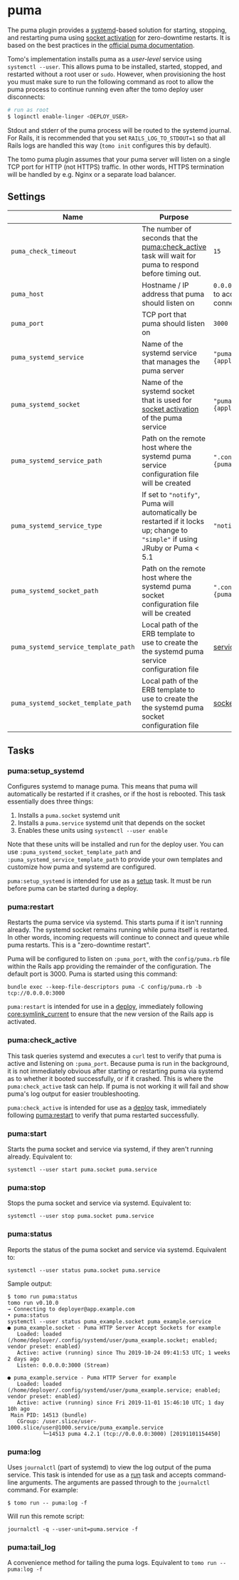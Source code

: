 # puma

The puma plugin provides a [systemd](https://en.wikipedia.org/wiki/Systemd)-based solution for starting, stopping, and restarting puma using [socket activation][socket-activation] for zero-downtime restarts. It is based on the best practices in the [official puma documentation](https://github.com/puma/puma/blob/HEAD/docs/systemd.md).

Tomo's implementation installs puma as a _user-level_ service using `systemctl --user`. This allows puma to be installed, started, stopped, and restarted without a root user or `sudo`. However, when provisioning the host you must make sure to run the following command as root to allow the puma process to continue running even after the tomo deploy user disconnects:

```sh
# run as root
$ loginctl enable-linger <DEPLOY_USER>
```

Stdout and stderr of the puma process will be routed to the systemd journal. For Rails, it is recommended that you set `RAILS_LOG_TO_STDOUT=1` so that all Rails logs are handled this way (`tomo init` configures this by default).

The tomo puma plugin assumes that your puma server will listen on a single TCP port for HTTP (not HTTPS) traffic. In other words, HTTPS termination will be handled by e.g. Nginx or a separate load balancer.

## Settings

| Name                                 | Purpose                                                                                                                      | Default                                                                                                |
| ------------------------------------ | ---------------------------------------------------------------------------------------------------------------------------- | ------------------------------------------------------------------------------------------------------ |
| `puma_check_timeout`                 | The number of seconds that the [puma:check_active](#pumacheck_active) task will wait for puma to respond before timing out.  | `15`                                                                                                   |
| `puma_host`                          | Hostname / IP address that puma should listen on                                                                             | `0.0.0.0` (set to `127.0.0.1` to accept only internal connections)                                     |
| `puma_port`                          | TCP port that puma should listen on                                                                                          | `3000`                                                                                                 |
| `puma_systemd_service`               | Name of the systemd service that manages the puma server                                                                     | `"puma_%{application}.service"`                                                                        |
| `puma_systemd_socket`                | Name of the systemd socket that is used for [socket activation][socket-activation] of the puma service                       | `"puma_%{application}.socket"`                                                                         |
| `puma_systemd_service_path`          | Path on the remote host where the systemd puma service configuration file will be created                                    | `".config/systemd/user/%{puma_systemd_service}"`                                                       |
| `puma_systemd_service_type`          | If set to `"notify"`, Puma will automatically be restarted if it locks up; change to `"simple"` if using JRuby or Puma < 5.1 | `"notify"`                                                                                             |
| `puma_systemd_socket_path`           | Path on the remote host where the systemd puma socket configuration file will be created                                     | `".config/systemd/user/%{puma_systemd_socket}"`                                                        |
| `puma_systemd_service_template_path` | Local path of the ERB template to use to create the the systemd puma service configuration file                              | [service.erb](https://github.com/mattbrictson/tomo/blob/main/lib/tomo/plugin/puma/systemd/service.erb) |
| `puma_systemd_socket_template_path`  | Local path of the ERB template to use to create the the systemd puma socket configuration file                               | [socket.erb](https://github.com/mattbrictson/tomo/blob/main/lib/tomo/plugin/puma/systemd/socket.erb)   |

## Tasks

### puma:setup_systemd

Configures systemd to manage puma. This means that puma will automatically be restarted if it crashes, or if the host is rebooted. This task essentially does three things:

1. Installs a `puma.socket` systemd unit
1. Installs a `puma.service` systemd unit that depends on the socket
1. Enables these units using `systemctl --user enable`

Note that these units will be installed and run for the deploy user. You can use `:puma_systemd_socket_template_path` and `:puma_systemd_service_template_path` to provide your own templates and customize how puma and systemd are configured.

`puma:setup_systemd` is intended for use as a [setup](../commands/setup.md) task. It must be run before puma can be started during a deploy.

### puma:restart

Restarts the puma service via systemd. This starts puma if it isn't running already. The systemd socket remains running while puma itself is restarted. In other words, incoming requests will continue to connect and queue while puma restarts. This is a "zero-downtime restart".

Puma will be configured to listen on `:puma_port`, with the `config/puma.rb` file within the Rails app providing the remainder of the configuration. The default port is 3000. Puma is started using this command:

```
bundle exec --keep-file-descriptors puma -C config/puma.rb -b tcp://0.0.0.0:3000
```

`puma:restart` is intended for use in a [deploy](../commands/deploy.md), immediately following [core:symlink_current](core.md#coresymlink_current) to ensure that the new version of the Rails app is activated.

### puma:check_active

This task queries systemd and executes a `curl` test to verify that puma is active and listening on `:puma_port`. Because puma is run in the background, it is not immediately obvious after starting or restarting puma via systemd as to whether it booted successfully, or if it crashed. This is where the `puma:check_active` task can help. If puma is not working it will fail and show puma's log output for easier troubleshooting.

`puma:check_active` is intended for use as a [deploy](../commands/deploy.md) task, immediately following [puma:restart](#pumarestart) to verify that puma restarted successfully.

### puma:start

Starts the puma socket and service via systemd, if they aren't running already. Equivalent to:

```
systemctl --user start puma.socket puma.service
```

### puma:stop

Stops the puma socket and service via systemd. Equivalent to:

```
systemctl --user stop puma.socket puma.service
```

### puma:status

Reports the status of the puma socket and service via systemd. Equivalent to:

```
systemctl --user status puma.socket puma.service
```

Sample output:

```
$ tomo run puma:status
tomo run v0.10.0
→ Connecting to deployer@app.example.com
• puma:status
systemctl --user status puma_example.socket puma_example.service
● puma_example.socket - Puma HTTP Server Accept Sockets for example
   Loaded: loaded (/home/deployer/.config/systemd/user/puma_example.socket; enabled; vendor preset: enabled)
   Active: active (running) since Thu 2019-10-24 09:41:53 UTC; 1 weeks 2 days ago
   Listen: 0.0.0.0:3000 (Stream)

● puma_example.service - Puma HTTP Server for example
   Loaded: loaded (/home/deployer/.config/systemd/user/puma_example.service; enabled; vendor preset: enabled)
   Active: active (running) since Fri 2019-11-01 15:46:10 UTC; 1 day 10h ago
 Main PID: 14513 (bundle)
   CGroup: /user.slice/user-1000.slice/user@1000.service/puma_example.service
           └─14513 puma 4.2.1 (tcp://0.0.0.0:3000) [20191101154450]
```

### puma:log

Uses `journalctl` (part of systemd) to view the log output of the puma service. This task is intended for use as a [run](../commands/run.md) task and accepts command-line arguments. The arguments are passed through to the `journalctl` command. For example:

```
$ tomo run -- puma:log -f
```

Will run this remote script:

```
journalctl -q --user-unit=puma.service -f
```

### puma:tail_log

A convenience method for tailing the puma logs. Equivalent to `tomo run -- puma:log -f`

[socket-activation]: https://github.com/puma/puma/blob/HEAD/docs/systemd.md#socket-activation

